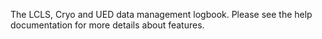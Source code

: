 The LCLS, Cryo and UED data management logbook. Please see the help documentation for more details about features.
